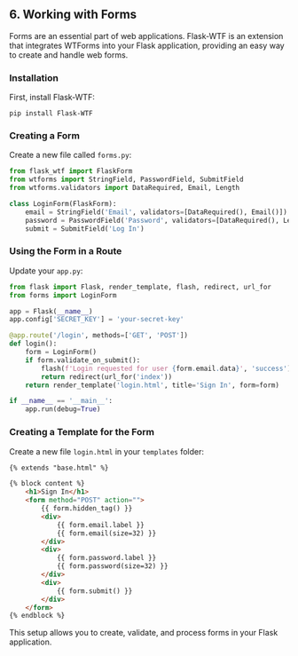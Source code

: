 ## 6. Working with Forms

Forms are an essential part of web applications. Flask-WTF is an extension that integrates WTForms into your Flask application, providing an easy way to create and handle web forms.

### Installation

First, install Flask-WTF:

```
pip install Flask-WTF
```

### Creating a Form

Create a new file called `forms.py`:

```python
from flask_wtf import FlaskForm
from wtforms import StringField, PasswordField, SubmitField
from wtforms.validators import DataRequired, Email, Length

class LoginForm(FlaskForm):
    email = StringField('Email', validators=[DataRequired(), Email()])
    password = PasswordField('Password', validators=[DataRequired(), Length(min=6)])
    submit = SubmitField('Log In')
```

### Using the Form in a Route

Update your `app.py`:

```python
from flask import Flask, render_template, flash, redirect, url_for
from forms import LoginForm

app = Flask(__name__)
app.config['SECRET_KEY'] = 'your-secret-key'

@app.route('/login', methods=['GET', 'POST'])
def login():
    form = LoginForm()
    if form.validate_on_submit():
        flash(f'Login requested for user {form.email.data}', 'success')
        return redirect(url_for('index'))
    return render_template('login.html', title='Sign In', form=form)

if __name__ == '__main__':
    app.run(debug=True)
```

### Creating a Template for the Form

Create a new file `login.html` in your `templates` folder:

```html
{% extends "base.html" %}

{% block content %}
    <h1>Sign In</h1>
    <form method="POST" action="">
        {{ form.hidden_tag() }}
        <div>
            {{ form.email.label }}
            {{ form.email(size=32) }}
        </div>
        <div>
            {{ form.password.label }}
            {{ form.password(size=32) }}
        </div>
        <div>
            {{ form.submit() }}
        </div>
    </form>
{% endblock %}
```

This setup allows you to create, validate, and process forms in your Flask application.
